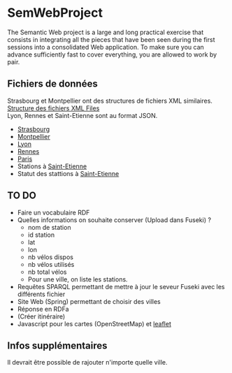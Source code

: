 # SemWebProject

The Semantic Web project is a large and long practical exercise that consists in integrating all the pieces that have been seen during the first sessions into a consolidated Web application. To make sure you can advance sufficiently fast to cover everything, you are allowed to work by pair.

## Fichiers de données

Strasbourg et Montpellier ont des structures de fichiers XML similaires. [Structure des fichiers XML Files](https://data.montpellier3m.fr/dataset/disponibilite-des-places-velomagg-en-temps-reel)  
Lyon, Rennes et Saint-Etienne sont au format JSON.  
- [Strasbourg](http://velhop.strasbourg.eu/tvcstations.xml)
- [Montpellier](https://data.montpellier3m.fr/sites/default/files/ressources/TAM_MMM_VELOMAG.xml)
- [Lyon](https://download.data.grandlyon.com/wfs/rdata?SERVICE=WFS&VERSION=1.1.0&outputformat=GEOJSON&request=GetFeature&typename=jcd_jcdecaux.jcdvelov&SRSNAME=urn:ogc:def:crs:EPSG::4171)
- [Rennes](https://data.rennesmetropole.fr/api/records/1.0/search/?dataset=etat-des-stations-le-velo-star-en-temps-reel)
- [Paris](https://opendata.paris.fr/api/records/1.0/search/?dataset=velib-disponibilite-en-temps-reel&facet=overflowactivation&facet=creditcard&facet=kioskstate&facet=station_state)
- Stations à [Saint-Etienne](https://saint-etienne-gbfs.klervi.net/gbfs/en/station_information.json)
- Statut des stattions à [Saint-Etienne](https://saint-etienne-gbfs.klervi.net/gbfs/en/station_status.json)

## TO DO 

- Faire un vocabulaire RDF
- Quelles informations on souhaite conserver (Upload dans Fuseki) ?
    * nom de station
    * id station
    * lat
    * lon
    * nb vélos dispos
    * nb vélos utilisés
    * nb total vélos
    * Pour une ville, on liste les stations.
- Requêtes SPARQL permettant de mettre à jour le seveur Fuseki avec les différents fichier
- Site Web (Spring) permettant de choisir des villes
- Réponse en RDFa
- (Créer itinéraire)
- Javascript pour les cartes (OpenStreetMap) et [leaflet](https://nouvelle-techno.fr/actualites/2018/05/11/pas-a-pas-inserer-une-carte-openstreetmap-sur-votre-site) 

## Infos supplémentaires

Il devrait être possible de rajouter n'importe quelle ville.
